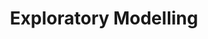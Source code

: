 ---
title: "Exploratory Modelling"
video:
    src: https://vimeo.com/168556348
    id: 168556348
    type: vimeo
image:
    src: /assets/videography/exploratory_modelling.avif
    alt: 

---